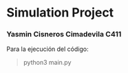# Simulation Project

### Yasmin Cisneros Cimadevila C411

Para la ejecución del código:

> python3 main.py